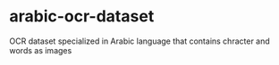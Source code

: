 # arabic-ocr-dataset
OCR dataset specialized in Arabic language that contains chracter and words as images
